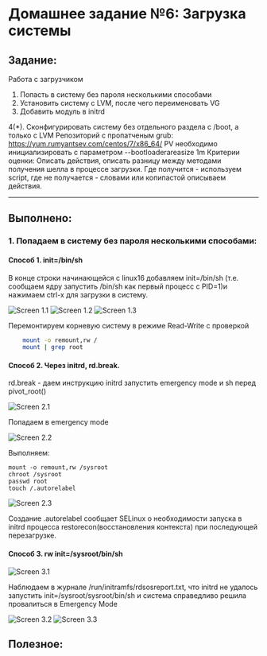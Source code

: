 # **Домашнее задание №6: Загрузка системы**

## **Задание:**
Работа с загрузчиком
1. Попасть в систему без пароля несколькими способами
2. Установить систему с LVM, после чего переименовать VG
3. Добавить модуль в initrd

4(*). Сконфигурировать систему без отдельного раздела с /boot, а только с LVM
Репозиторий с пропатченым grub: https://yum.rumyantsev.com/centos/7/x86_64/
PV необходимо инициализировать с параметром --bootloaderareasize 1m
Критерии оценки: Описать действия, описать разницу между методами получения шелла в процессе загрузки.
Где получится - используем script, где не получается - словами или копипастой описываем действия.

---

## **Выполнено:**

### 1. Попадаем в систему без пароля несколькими способами:

#### Способ 1. init=/bin/sh
В конце строки начинающейся с linux16 добавляем init=/bin/sh (т.е. сообщаем ядру запустить /bin/sh как первый процесс с PID=1)и нажимаем сtrl-x для загрузки в систему.

![Screen 1.1](./screens/1.1.png)
![Screen 1.2](./screens/1.2.png)
![Screen 1.3](./screens/1.3.png)

Перемонтируем корневую систему в режиме Read-Write с проверкой
```bash
    mount -o remount,rw /
    mount | grep root
```

#### Способ 2. Через initrd, rd.break.

rd.break - даем инструкцию initrd запустить emergency mode и sh перед pivot_root()

![Screen 2.1](./screens/2.1.png)

Попадаем в emergency mode

![Screen 2.2](./screens/2.2.png)

Выполняем:
```
mount -o remount,rw /sysroot
chroot /sysroot
passwd root
touch /.autorelabel
```
![Screen 2.3](./screens/2.3.png)

Создание .autorelabel сообщает SELinux о необходимости запуска в initrd процесса restorecon(восстановления контекста) при последующей перезагрузке.

#### Способ 3. rw init=/sysroot/bin/sh

![Screen 3.1](./screens/3.1.png)

Наблюдаем в журнале /run/initramfs/rdsosreport.txt, что initrd не удалось запустить init=/sysroot/sysroot/bin/sh и система справедливо решила провалиться в Emergency Mode

![Screen 3.2](./screens/3.2.png)
![Screen 3.3](./screens/3.3.png)

## **Полезное:**

